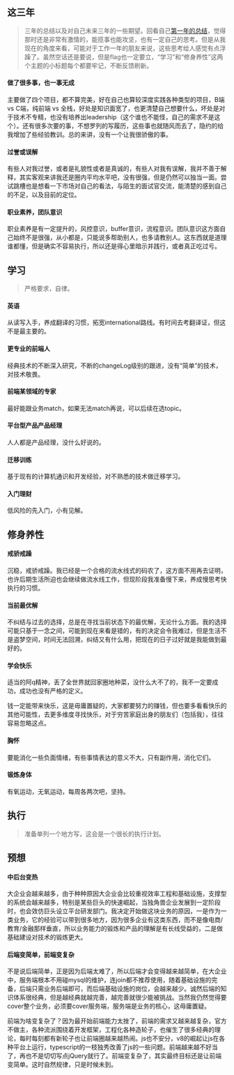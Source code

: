 ## 这三年

> 三年的总结以及对自己未来三年的一些期望。回看自己[第一年的总结](https://github.com/shaomingquan/articles/blob/master/src/%E5%B7%A5%E4%BD%9C%E7%AC%AC%E4%B8%80%E5%B9%B4%E7%9A%84%E4%B8%80%E4%BA%9B%E6%80%9D%E8%80%83.md)，觉得那时还是非常有激情的，能揽事也能攻坚，也有一定自己的思考。但是从我现在的角度来看，可能对于工作一年的朋友来说，这些思考给人感觉有点浮躁了。虽然空话还是要说，但是flag也一定要立，“学习”和“修身养性”这两个主题的小标题每个都要牢记，不断反馈刷新。

#### 做了很多事，也一事无成

主要做了四个项目，都不算完美，好在自己也算较深度实践各种类型的项目，B端 vs C端，纯前端 vs 全栈，好处是知识面宽了，也更清楚自己想要什么，坏处是对于技术不专精，也没有培养出leadership（这个谁也不能怪，自己的需求不是这个）。还有很多次要的事，不想罗列的写履历，这些事也就随风而去了，隐约的给我增加了些经验教训。总的来讲，没有一个让我很骄傲的事。

#### 过誉或误解

有些人对我过誉，或者是礼貌性或者是真诚的，有些人对我有误解，我并不善于解释，其实客观来讲我还是圈内平均水平吧，没有很强，但是仍然可以独当一面。尝试跳槽也是想看一下市场对自己的看法，与陌生的面试官交流，能清楚的感到自己的不足，以及目前的定位。

#### 职业素养，团队意识

职业素养是有一定提升的，风控意识，buffer意识，流程意识。团队意识这方面自己始终不是很强，从小都是，只能说多帮助别人，也多请教别人。这东西就是道理谁都懂，但是确实不容易执行，所以还是得心里暗示并践行，或者真正吃过亏。

## 学习

> 严格要求，自律。

#### 英语

从读写入手，养成翻译的习惯，拓宽international路线。有时间去考翻译证，但这不是最主要的。

#### 更专业的前端人

经典技术的不断深入研究，不断的changeLog级别的跟进，没有“简单”的技术，对技术敬畏。

#### 前端某领域的专家

最好能跟业务match，如果无法match再说，可以后续在选topic。

#### 平台型产品产品经理

人人都是产品经理，没什么好说的。

#### 迁移训练

基于现有的计算机通识和开发经验，对不熟悉的技术做迁移学习。

#### 入门理财

低风险的先入门，小有见解。

## 修身养性

#### 戒骄戒躁

沉稳，戒骄戒躁。我已经是一个合格的流水线式的码农了，这方面不用再去证明，也许后期生活所迫也会继续做流水线工作，但现阶段我准备慢下来，养成慢思考快执行的习惯。

#### 当前最优解

不纠结与过去的选择，总是在寻找当前状态下的最优解，无论什么方面。我的选择可能只基于一念之间，可能到现在来看是错的，有的决定会令我难过，但是生活不是盗梦空间，时间无法回溯，纠结又有什么用，把现在的日子过好就是我能做到最好的。

#### 学会快乐

适当的阿q精神，丢了全世界就回家圈地种菜，没什么大不了的，我不一定要成功，成功也没有严格的定义。

钱一定能带来快乐，这是毋庸置疑的，大家都要努力的赚钱，但也要多看看快乐的其他可能性，去更多维度寻找快乐，对于穷苦家庭出身的朋友们（包括我），往往容易忽略这点。

#### 胸怀

要能消化一些负面情绪，有些事情表达的意义不大，只有副作用，消化它们。

#### 锻炼身体

有氧运动，无氧运动，每周各两次吧，坚持。

## 执行

> 准备单列一个地方写，这会是一个很长的执行计划。

## 预想

#### 中后台变热

大企业会越来越多，由于种种原因大企业会比较重视效率工程和基础设施，支撑型的系统会越来越多，特别是某些巨头的快速崛起，当独角兽企业发展到一定阶段时，也会效仿巨头设立平台研发部门。我决定开始做这块业务的原因，一是作为一类业务，它的经验可以带到很多地方，因为很多企业有这类东西，而不是像电商/教育/金融那样垂直，所以业务能力的锻炼和产品的理解是有长线受益的，二是做基础建设对技术的锻炼更大。

#### 后端变简单，前端变复杂

不是说后端简单，正是因为后端太难了，所以后端才会变得越来越简单，在大企业中，服务端根本不用碰mysql的维护，连join都不推荐使用，随着基础设施的完备，后端只需业务后端即可，而后端基础设施的岗位，会越来越少。诚然后端的知识体系很经典，但是越经典就越完善，越完善就很少能被挑战。当然我仍然觉得要cover整个业务，必须要cover服务端，服务端是业务的核心，这毋庸置疑。

前端为啥变复杂了？因为最开始前端能力太挫了，前端的需求又越来越复杂，官方不做主，各种流派围绕着开发框架，工程化各种造轮子，也催生了很多经典的理论，每时每刻都有新轮子也让前端圈越来越热闹。js也不安分，v8的崛起让js在各种平台上运行，typescript的一枝独秀改善了js的一些问题。前端越来越不好当了，再也不是切切写点jQuery就行了。前端变复杂了，其实最终目标还是让前端变简单。这时自然规律，只是时候未到。

